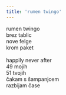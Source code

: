 ```yaml
---
title: 'rumen twingo'
---
```

rumen twingo\
brez tablic\
nove felge\
krom paket\
\
happily never after\
49 mojih\
51 tvojih\
čakam s šampanjcem\
razbijam čase
